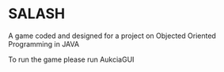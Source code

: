 # SALASH
A game coded and designed for a project on Objected Oriented Programming in JAVA

To run the game please run AukciaGUI
